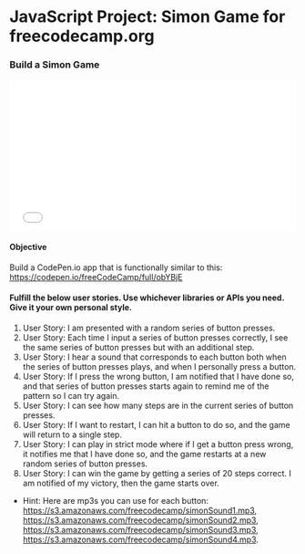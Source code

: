 # JavaScript Project: Simon Game for freecodecamp.org

### Build a Simon Game

<iframe height='265' scrolling='no' title='Simon' src='//codepen.io/Romugar/embed/QpXyMG/?height=265&theme-id=0&default-tab=js,result&embed-version=2' frameborder='no' allowtransparency='true' allowfullscreen='true' style='width: 100%;'>See the Pen <a href='https://codepen.io/Romugar/pen/QpXyMG/'>Simon</a> by Roberto Muñoz (<a href='https://codepen.io/Romugar'>@Romugar</a>) on <a href='https://codepen.io'>CodePen</a>.
</iframe>

#### Objective 

Build a CodePen.io app that is functionally similar to this: https://codepen.io/freeCodeCamp/full/obYBjE

#### Fulfill the below user stories. Use whichever libraries or APIs you need. Give it your own personal style.

1. User Story: I am presented with a random series of button presses.
2. User Story: Each time I input a series of button presses correctly, I see the same series of button presses but with an additional step.
3. User Story: I hear a sound that corresponds to each button both when the series of button presses plays, and when I personally press a button.
4. User Story: If I press the wrong button, I am notified that I have done so, and that series of button presses starts again to remind me of the pattern so I can try again.
5. User Story: I can see how many steps are in the current series of button presses.
6. User Story: If I want to restart, I can hit a button to do so, and the game will return to a single step.
7. User Story: I can play in strict mode where if I get a button press wrong, it notifies me that I have done so, and the game restarts at a new random series of button presses.
8. User Story: I can win the game by getting a series of 20 steps correct. I am notified of my victory, then the game starts over.

* Hint: Here are mp3s you can use for each button: https://s3.amazonaws.com/freecodecamp/simonSound1.mp3, https://s3.amazonaws.com/freecodecamp/simonSound2.mp3, https://s3.amazonaws.com/freecodecamp/simonSound3.mp3, https://s3.amazonaws.com/freecodecamp/simonSound4.mp3.
